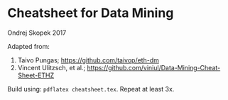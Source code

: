 # Cheatsheet for Data Mining
Ondrej Skopek 2017

Adapted from:

1. Taivo Pungas; https://github.com/taivop/eth-dm
2. Vincent Ulitzsch, et al.; https://github.com/viniul/Data-Mining-Cheat-Sheet-ETHZ


Build using: `pdflatex cheatsheet.tex`. Repeat at least 3x.
